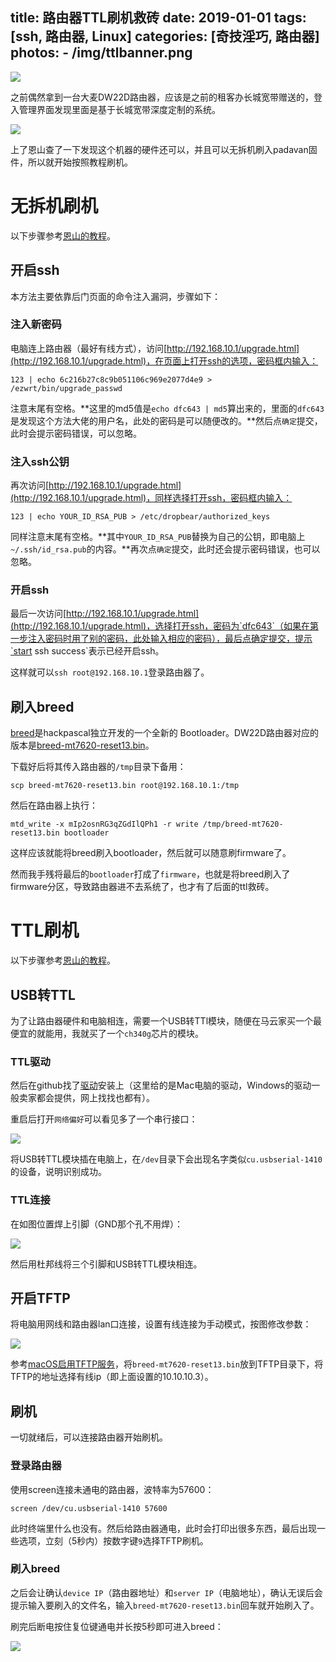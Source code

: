 title: 路由器TTL刷机救砖
date: 2019-01-01
tags: [ssh, 路由器, Linux]
categories: [奇技淫巧, 路由器]
photos:
	- /img/ttlbanner.png
---

![](/img/ttldw22d.png)

之前偶然拿到一台大麦DW22D路由器，应该是之前的租客办长城宽带赠送的，登入管理界面发现里面是基于长城宽带深度定制的系统。

![](/img/ttldomy.png)

上了恩山查了一下发现这个机器的硬件还可以，并且可以无拆机刷入padavan固件，所以就开始按照教程刷机。

# 无拆机刷机
以下步骤参考[恩山的教程](https://www.right.com.cn/forum/forum.php?mod=viewthread&tid=313543)。

## 开启ssh
本方法主要依靠后门页面的命令注入漏洞，步骤如下：

### 注入新密码
电脑连上路由器（最好有线方式），访问[http://192.168.10.1/upgrade.html](http://192.168.10.1/upgrade.html)，在页面上打开ssh的选项，密码框内输入：

	123 | echo 6c216b27c8c9b051106c969e2077d4e9 > /ezwrt/bin/upgrade_passwd 

注意末尾有空格。**这里的md5值是`echo dfc643 | md5`算出来的，里面的`dfc643`是发现这个方法大佬的用户名，此处的密码是可以随便改的。**然后点`确定`提交，此时会提示密码错误，可以忽略。

### 注入ssh公钥
再次访问[http://192.168.10.1/upgrade.html](http://192.168.10.1/upgrade.html)，同样选择打开ssh，密码框内输入：

	123 | echo YOUR_ID_RSA_PUB > /etc/dropbear/authorized_keys 

同样注意末尾有空格。**其中`YOUR_ID_RSA_PUB`替换为自己的公钥，即电脑上`~/.ssh/id_rsa.pub`的内容。**再次点`确定`提交，此时还会提示密码错误，也可以忽略。

### 开启ssh
最后一次访问[http://192.168.10.1/upgrade.html](http://192.168.10.1/upgrade.html)，选择打开ssh，密码为`dfc643`（如果在第一步注入密码时用了别的密码，此处输入相应的密码），最后点确定提交，提示`start ssh success`表示已经开启ssh。

这样就可以`ssh root@192.168.10.1`登录路由器了。

## 刷入breed
[breed](https://www.right.com.cn/forum/thread-161906-1-1.html)是hackpascal独立开发的一个全新的 Bootloader。DW22D路由器对应的版本是[breed-mt7620-reset13.bin](https://breed.hackpascal.net/breed-mt7620-reset13.bin)。

下载好后将其传入路由器的`/tmp`目录下备用：

	scp breed-mt7620-reset13.bin root@192.168.10.1:/tmp

然后在路由器上执行：

	mtd_write -x mIp2osnRG3qZGdIlQPh1 -r write /tmp/breed-mt7620-reset13.bin bootloader

这样应该就能将breed刷入bootloader，然后就可以随意刷firmware了。

然而我手残将最后的`bootloader`打成了`firmware`，也就是将breed刷入了firmware分区，导致路由器进不去系统了，也才有了后面的ttl救砖。

# TTL刷机
以下步骤参考[恩山的教程](https://www.right.com.cn/forum/thread-190778-1-1.html)。

## USB转TTL
为了让路由器硬件和电脑相连，需要一个USB转TTl模块，随便在马云家买一个最便宜的就能用，我就买了一个`ch340g`芯片的模块。

### TTL驱动
然后在github找了[驱动](https://github.com/adrianmihalko/ch340g-ch34g-ch34x-mac-os-x-driver)安装上（这里给的是Mac电脑的驱动，Windows的驱动一般卖家都会提供，网上找找也都有）。

重启后打开`网络偏好`可以看见多了一个串行接口：

![](/img/ttldriver.png)

将USB转TTL模块插在电脑上，在`/dev`目录下会出现名字类似`cu.usbserial-1410`的设备，说明识别成功。

### TTL连接
在如图位置焊上引脚（GND那个孔不用焊）：

![](/img/ttlwiring.png)

然后用杜邦线将三个引脚和USB转TTL模块相连。

## 开启TFTP
将电脑用网线和路由器lan口连接，设置有线连接为手动模式，按图修改参数：

![](/img/ttlnetwork.png)

参考[macOS启用TFTP服务](/posts/mac-tftp/)，将`breed-mt7620-reset13.bin`放到TFTP目录下，将TFTP的地址选择有线ip（即上面设置的10.10.10.3）。

## 刷机
一切就绪后，可以连接路由器开始刷机。

### 登录路由器
使用screen连接未通电的路由器，波特率为57600：

	screen /dev/cu.usbserial-1410 57600

此时终端里什么也没有。然后给路由器通电，此时会打印出很多东西，最后出现一些选项，立刻（5秒内）按数字键`9`选择TFTP刷机。

### 刷入breed
之后会让确认`device IP`（路由器地址）和`server IP`（电脑地址），确认无误后会提示输入要刷入的文件名，输入`breed-mt7620-reset13.bin`回车就开始刷入了。

刷完后断电按住复位键通电并长按5秒即可进入breed：

![](/img/ttlbreed.png)
